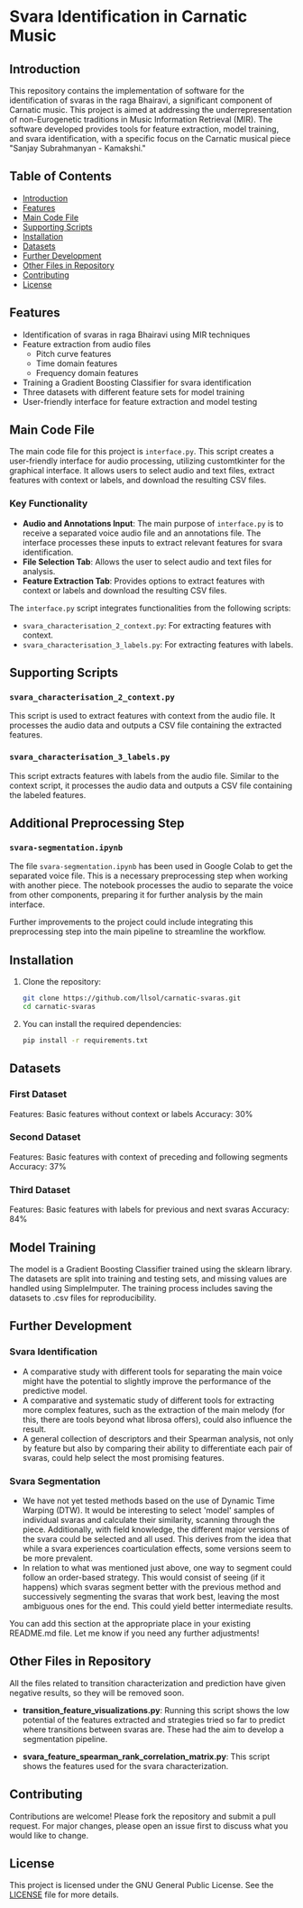 # Svara Identification in Carnatic Music

## Introduction

This repository contains the implementation of software for the identification of svaras in the raga Bhairavi, a significant component of Carnatic music. This project is aimed at addressing the underrepresentation of non-Eurogenetic traditions in Music Information Retrieval (MIR). The software developed provides tools for feature extraction, model training, and svara identification, with a specific focus on the Carnatic musical piece "Sanjay Subrahmanyan - Kamakshi."

## Table of Contents

- [Introduction](#introduction)
- [Features](#features)
- [Main Code File](#main-code-file)
- [Supporting Scripts](#supporting-scripts)
- [Installation](#installation)
- [Datasets](#datasets)
- [Further Development](#further-development)
- [Other Files in Repository](#other-files-in-repository)
- [Contributing](#contributing)
- [License](#license)

## Features

- Identification of svaras in raga Bhairavi using MIR techniques
- Feature extraction from audio files
  - Pitch curve features
  - Time domain features
  - Frequency domain features
- Training a Gradient Boosting Classifier for svara identification
- Three datasets with different feature sets for model training
- User-friendly interface for feature extraction and model testing

## Main Code File

The main code file for this project is `interface.py`. This script creates a user-friendly interface for audio processing, utilizing customtkinter for the graphical interface. It allows users to select audio and text files, extract features with context or labels, and download the resulting CSV files.

### Key Functionality

- **Audio and Annotations Input**: The main purpose of `interface.py` is to receive a separated voice audio file and an annotations file. The interface processes these inputs to extract relevant features for svara identification.
- **File Selection Tab**: Allows the user to select audio and text files for analysis.
- **Feature Extraction Tab**: Provides options to extract features with context or labels and download the resulting CSV files.

The `interface.py` script integrates functionalities from the following scripts:
- `svara_characterisation_2_context.py`: For extracting features with context.
- `svara_characterisation_3_labels.py`: For extracting features with labels.

## Supporting Scripts

### `svara_characterisation_2_context.py`

This script is used to extract features with context from the audio file. It processes the audio data and outputs a CSV file containing the extracted features.

### `svara_characterisation_3_labels.py`

This script extracts features with labels from the audio file. Similar to the context script, it processes the audio data and outputs a CSV file containing the labeled features.

## Additional Preprocessing Step

### `svara-segmentation.ipynb`

The file `svara-segmentation.ipynb` has been used in Google Colab to get the separated voice file. This is a necessary preprocessing step when working with another piece. The notebook processes the audio to separate the voice from other components, preparing it for further analysis by the main interface. 

Further improvements to the project could include integrating this preprocessing step into the main pipeline to streamline the workflow.


## Installation

1. Clone the repository:

    ```sh
    git clone https://github.com/llsol/carnatic-svaras.git
    cd carnatic-svaras
    ```


2. You can install the required dependencies:

    ```sh
    pip install -r requirements.txt
    ```



## Datasets

### First Dataset
Features: Basic features without context or labels
Accuracy: 30%

### Second Dataset
Features: Basic features with context of preceding and following segments
Accuracy: 37%

### Third Dataset
Features: Basic features with labels for previous and next svaras
Accuracy: 84%

## Model Training
The model is a Gradient Boosting Classifier trained using the sklearn library. The datasets are split into training and testing sets, and missing values are handled using SimpleImputer. The training process includes saving the datasets to .csv files for reproducibility.

## Further Development

### Svara Identification

- A comparative study with different tools for separating the main voice might have the potential to slightly improve the performance of the predictive model.
- A comparative and systematic study of different tools for extracting more complex features, such as the extraction of the main melody (for this, there are tools beyond what librosa offers), could also influence the result.
- A general collection of descriptors and their Spearman analysis, not only by feature but also by comparing their ability to differentiate each pair of svaras, could help select the most promising features.

### Svara Segmentation

- We have not yet tested methods based on the use of Dynamic Time Warping (DTW). It would be interesting to select 'model' samples of individual svaras and calculate their similarity, scanning through the piece. Additionally, with field knowledge, the different major versions of the svara could be selected and all used. This derives from the idea that while a svara experiences coarticulation effects, some versions seem to be more prevalent.
- In relation to what was mentioned just above, one way to segment could follow an order-based strategy. This would consist of seeing (if it happens) which svaras segment better with the previous method and successively segmenting the svaras that work best, leaving the most ambiguous ones for the end. This could yield better intermediate results.

You can add this section at the appropriate place in your existing README.md file. Let me know if you need any further adjustments!

## Other Files in Repository

All the files related to transition characterization and prediction have given negative results, so they will be removed soon.

- **transition_feature_visualizations.py**: Running this script shows the low potential of the features extracted and strategies tried so far to predict where transitions between svaras are. These had the aim to develop a segmentation pipeline.

- **svara_feature_spearman_rank_correlation_matrix.py**: This script shows the features used for the svara characterization.


## Contributing

Contributions are welcome! Please fork the repository and submit a pull request. For major changes, please open an issue first to discuss what you would like to change.


## License

This project is licensed under the GNU General Public License. See the [LICENSE](LICENSE) file for more details.


